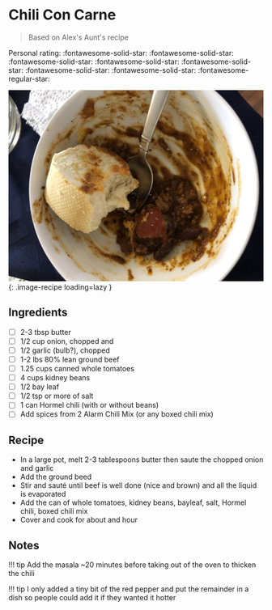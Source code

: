 # Chili Con Carne

> Based on Alex's Aunt's recipe

<!-- rating=4; (User can specify rating on scale of 1-5) -->
<!-- AUTO-UserRating -->
Personal rating: :fontawesome-solid-star: :fontawesome-solid-star: :fontawesome-solid-star: :fontawesome-solid-star: :fontawesome-solid-star: :fontawesome-solid-star: :fontawesome-solid-star: :fontawesome-regular-star:
<!-- /AUTO-UserRating -->

<!-- name_image=chili_con_carne.jpeg; (User can specify image name) -->
<!-- AUTO-Image -->
![chili_con_carne.jpeg](./chili_con_carne.jpeg){: .image-recipe loading=lazy }
<!-- /AUTO-Image -->

## Ingredients

* [ ] 2-3 tbsp butter
* [ ] 1/2 cup onion, chopped and
* [ ] 1/2 garlic (bulb?), chopped
* [ ] 1-2 lbs 80% lean ground beef
* [ ] 1.25 cups canned whole tomatoes
* [ ] 4 cups kidney beans
* [ ] 1/2 bay leaf
* [ ] 1/2 tsp or more of salt
* [ ] 1 can Hormel chili (with or without beans)
* [ ] Add spices from 2 Alarm Chili Mix (or any boxed chili mix)

## Recipe

* In a large pot, melt 2-3 tablespoons butter then saute the chopped onion and garlic
* Add the ground beed
* Stir and sauté until beef is well done (nice and brown) and all the liquid is evaporated
* Add the can of whole tomatoes, kidney beans, bayleaf, salt, Hormel chili, boxed chili mix
* Cover and cook for about and hour

## Notes

!!! tip
    Add the masala ~20 minutes before taking out of the oven to thicken the chili

!!! tip
    I only added a tiny bit of the red pepper and put the remainder in a dish so people  could add it if they wanted it hotter
